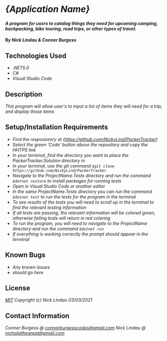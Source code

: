 # _{Application Name}_

#### _A program for users to catalog things they need for upcoming camping, backpacking, bike touring, road trips, or other types of travel._

#### By _**Nick Lindau** & **Conner Burgess**_

## Technologies Used

* _.NET5.0_
* _C#_
* _Visual Studio Code_

## Description

_This program will allow user's to input a list of items they will need for a trip, and display those items_

## Setup/Installation Requirements

* _Find the resposiotory at (https://github.com/NickyLind/PackerTracker)_
* _Select the green 'Code' button above the repository and copy the HHTPS link_
* _In your terminal, find the directory you want to place the PackerTracker.Solution directory in_
* _In your terminal, use the git command `$git clone https://github.com/NickyLind/PackerTracker`_
* _Navigate to the ProjectName.Tests directory and run the command `$dotnet restore` to install packages for running tests_
* _Open in Visual Studio Code or another editor_
* _In the same ProjectName.Tests directory you can run the command `$dotnet test` to run the tests for the program in the terminal_
* _To see results of the tests you will need to scroll up in the terminal to find the relevant testing information_
* _If all tests are passing, the relevant information will be colored green, otherwise failing tests will return in red coloring_
* _To run the program, you will need to navigate to the ProjectName directory and run the command `$dotnet run`_
* _If everything is working correctly the prompt should appear in the terminal_

## Known Bugs

* _Any known issues_
* _should go here_

## License

_[MIT](https://choosealicense.com/licenses/mit/)_
 _Copyright (c) Nick Lindau 03/03/2021_

## Contact Information
_Conner Burgess @ <connorburgesscodes@gmail.com>_
_Nick Lindau @ <nicholaithegreat@gmail.com>_
